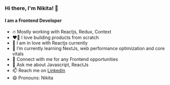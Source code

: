 ### Hi there, I'm Nikita! 👋

#### I am a Frontend Developer

- 🔥 Mostly working with Reactjs, Redux, Context
- ❤️‍🔥 I love building products from scratch 
- 🤍 I am in love with Reactjs currently
- 🌱 I’m currently learning NextJs, web performance optimization and core vitals
- 👯 Connect with me for any Frontend opportunities
- 💬 Ask me about Javascript, ReactJs
- 📫 Reach me on [Linkedin](https://www.linkedin.com/in/nikitabarnwal/)
- 😄 Pronouns: Nikita


